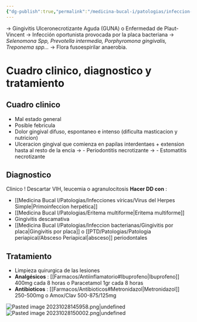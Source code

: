 ```yaml
---
{"dg-publish":true,"permalink":"/medicina-bucal-i/patologias/infeccion-bacterianas/gingivits-necrotizante-aguda/"}
---
```


→ Gingivitis Ulceronecrotizante Aguda (GUNA) o Enfermedad de Plaut-Vincent
→ Infección oportunista provocada por la placa bacteriana
→ *Selenomona Spp, Prevotella intermedia, Porphyromona gingivalis, Treponema spp…*
→ Flora fusoespirilar anaerobia.

# Cuadro clinico, diagnostico y tratamiento

## Cuadro clinico
- Mal estado general
- Posible febricula
- Dolor gingival difuso, espontaneo e intenso (dificulta masticacion y nutricion)
- Ulceracion gingival que comienza en papilas interdentaes + extension hasta al resto de la encia
→ - Periodontitis necrotizante
→ - Estomatitis necrotizante

## Diagnostico
Clinico ! 
Descartar VIH, leucemia o agranulocitosis 
**Hacer DD con** :
- [[Medicina Bucal I/Patologias/Infecciones víricas/Virus del Herpes Simple\|Primoinfeccion herpética]]
- [[Medicina Bucal I/Patologias/Eritema multiforme\|Eritema multiforme]]
- Gingivitis descamativa
- [[Medicina Bucal I/Patologias/Infeccion bacterianas/Gingivitis por placa\|Gingivitis por placa]] o [[PTD/Patologias/Patologia periapical/Absceso Periapical\|absceso]] periodontales

## Tratamiento 
- Limpieza quirurgica de las lesiones
- **Analgésicos** : [[Farmacos/Antiinflamatorio#Ibuprofeno\|Ibuprofeno]] 400mg cada 8 horas o Paracetamol 1gr cada 8 horas
- **Antibioticos** : [[Farmacos/Antibioticos#Metronidazol\|Metronidazol]] 250-500mg o Amox/Clav 500-875/125mg

![Pasted image 20231028145958.png|undefined](/img/user/Cirugia%20Bucal%20I/Medias/Pasted%20image%2020231028145958.png)![Pasted image 20231028150002.png|undefined](/img/user/Cirugia%20Bucal%20I/Medias/Pasted%20image%2020231028150002.png)